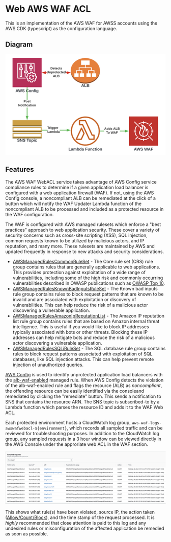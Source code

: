 # Web AWS WAF ACL

This is an implementation of the AWS WAF for AWSS accounts using the AWS CDK (typescript) as the configuration language.

## Diagram

![AWS WAF WebACL Service](assets/aws-waf-webacl.png "AWS WAF WebACL Service")

## Features

The AWS WAF WebACL service takes advantage of AWS Config service compliance rules to determine if a given application load balancer is configured with a web application firewall (WAF). If not, using the AWS Config console, a noncompliant ALB can be remediated at the click of a button which will notify the WAF Updater Lambda function of the noncompliant ALB to be processed and included as a protected resource in the WAF configuration.

The WAF is configured with AWS managed rulesets which enforce a "best practices" approach to web application security. These cover a variety of security concerns such as cross-site scripting (XSS), SQL injection, common requests known to be utilized by malicious actors, and IP reputation, and many more. These rulesets are maintained by AWS and updated frequently in response to new attacks and security considerations.

- [AWSManagedRulesCommonRuleSet](https://docs.aws.amazon.com/waf/latest/developerguide/aws-managed-rule-groups-baseline.html) - The Core rule set (CRS) rule group contains rules that are generally applicable to web applications. This provides protection against exploitation of a wide range of vulnerabilities, including some of the high risk and commonly occurring vulnerabilities described in OWASP publications such as [OWASP Top 10](https://owasp.org/www-project-top-ten/).
- [AWSManagedRulesKnownBadInputsRuleSet](https://docs.aws.amazon.com/waf/latest/developerguide/aws-managed-rule-groups-baseline.html#aws-managed-rule-groups-baseline-known-bad-inputs) - The Known bad inputs rule group contains rules to block request patterns that are known to be invalid and are associated with exploitation or discovery of vulnerabilities. This can help reduce the risk of a malicious actor discovering a vulnerable application.
- [AWSManagedRulesAmazonIpReputationList](https://docs.aws.amazon.com/waf/latest/developerguide/aws-managed-rule-groups-ip-rep.html#aws-managed-rule-groups-ip-rep-amazon) - The Amazon IP reputation list rule group contains rules that are based on Amazon internal threat intelligence. This is useful if you would like to block IP addresses typically associated with bots or other threats. Blocking these IP addresses can help mitigate bots and reduce the risk of a malicious actor discovering a vulnerable application.
- [AWSManagedRulesSQLiRuleSet](https://docs.aws.amazon.com/waf/latest/developerguide/aws-managed-rule-groups-use-case.html#aws-managed-rule-groups-use-case-sql-db) - The SQL database rule group contains rules to block request patterns associated with exploitation of SQL databases, like SQL injection attacks. This can help prevent remote injection of unauthorized queries.

[AWS Config](https://docs.aws.amazon.com/config/latest/developerguide/WhatIsConfig.html) is used to identify unprotected application load balancers with the [alb-waf-enabled](https://docs.aws.amazon.com/config/latest/developerguide/alb-waf-enabled.html) managed rule.
When AWS Config detects the violation of the alb-waf-enabled rule and flags the resource (ALB) as *noncompliant*, the offending resource can be easily identified via the consoleand remediated by clicking the "remediate" button. This sends a notification to SNS that contains the resource ARN. The SNS topic is subscribed-to by a Lambda function which parses the resource ID and adds it to the WAF Web ACL.

Each protected environment hosts a CloudWatch log group, `aws-waf-logs-awswafwebacl-${environment}`, which records all sampled traffic and can be reviewed for troubleshooting purposes. In addition to the CloudWatch log group, any sampled requests in a 3 hour window can be viewed directly in the AWS Console under the approriate web ACL in the WAF section.

![AWS WAF WebACL Events log](assets/waf-events-log.png "AWS WAF WebACL Events log")

This shows what rule(s) have been violated, source IP, the action taken ([Allow/Count/Block](https://docs.aws.amazon.com/waf/latest/developerguide/waf-rule-action.html)), and the time stamp of the request processed. It is *highly* recommended that close attention is paid to this log and any undesired rules or misconfiguration of the affected application be remedied as soon as possible.
